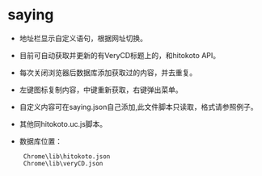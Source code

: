 saying
============

 - 地址栏显示自定义语句，根据网址切换。
 - 目前可自动获取并更新的有VeryCD标题上的，和hitokoto API。
 - 每次关闭浏览器后数据库添加获取过的内容，并去重复。
 - 左键图标复制内容，中键重新获取，右键弹出菜单。
 - 自定义内容可在saying.json自己添加,此文件脚本只读取，格式请参照例子。
 - 其他同hitokoto.uc.js脚本。
 - 数据库位置：

		Chrome\lib\hitokoto.json
		Chrome\lib\veryCD.json
    